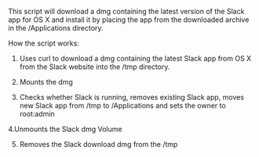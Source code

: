 This script will download a dmg containing the latest version of the Slack app for OS X and install it by placing the app from the downloaded archive in the /Applications directory.

How the script works:

1. Uses curl to download a dmg containing the latest Slack app from OS X from the Slack website into the /tmp directory.

2. Mounts the dmg 

3. Checks whether Slack is running, removes existing Slack app, moves new Slack app from /tmp to /Applications and sets the owner to root:admin

4.Unmounts the Slack dmg Volume 

5. Removes the Slack download dmg  from the /tmp

